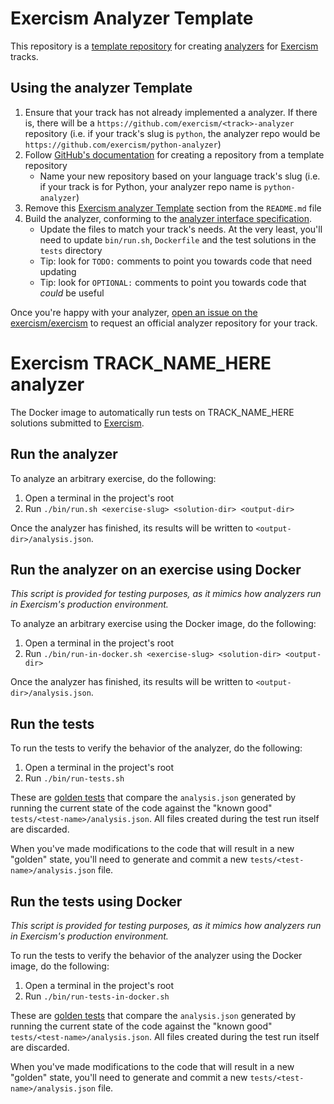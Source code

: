 # Exercism Analyzer Template

This repository is a [template repository](https://help.github.com/en/github/creating-cloning-and-archiving-repositories/creating-a-template-repository) for creating [analyzers][analyzers] for [Exercism][exercism] tracks.

## Using the analyzer Template

1. Ensure that your track has not already implemented a analyzer. If there is, there will be a `https://github.com/exercism/<track>-analyzer` repository (i.e. if your track's slug is `python`, the analyzer repo would be `https://github.com/exercism/python-analyzer`)
2. Follow [GitHub's documentation](https://help.github.com/en/github/creating-cloning-and-archiving-repositories/creating-a-repository-from-a-template) for creating a repository from a template repository
   - Name your new repository based on your language track's slug (i.e. if your track is for Python, your analyzer repo name is `python-analyzer`)
3. Remove this [Exercism analyzer Template](#exercism-analyzer-template) section from the `README.md` file
4. Build the analyzer, conforming to the [analyzer interface specification](https://github.com/exercism/docs/blob/main/building/tooling/analyzers/interface.md).
   - Update the files to match your track's needs. At the very least, you'll need to update `bin/run.sh`, `Dockerfile` and the test solutions in the `tests` directory
   - Tip: look for `TODO:` comments to point you towards code that need updating
   - Tip: look for `OPTIONAL:` comments to point you towards code that _could_ be useful

Once you're happy with your analyzer, [open an issue on the exercism/exercism](https://github.com/exercism/exercism/issues/new?assignees=&labels=&template=new-analyzer.md&title=%5BNew+Analyzer%5D+) to request an official analyzer repository for your track.

# Exercism TRACK_NAME_HERE analyzer

The Docker image to automatically run tests on TRACK_NAME_HERE solutions submitted to [Exercism].

## Run the analyzer

To analyze an arbitrary exercise, do the following:

1. Open a terminal in the project's root
2. Run `./bin/run.sh <exercise-slug> <solution-dir> <output-dir>`

Once the analyzer has finished, its results will be written to `<output-dir>/analysis.json`.

## Run the analyzer on an exercise using Docker

_This script is provided for testing purposes, as it mimics how analyzers run in Exercism's production environment._

To analyze an arbitrary exercise using the Docker image, do the following:

1. Open a terminal in the project's root
2. Run `./bin/run-in-docker.sh <exercise-slug> <solution-dir> <output-dir>`

Once the analyzer has finished, its results will be written to `<output-dir>/analysis.json`.

## Run the tests

To run the tests to verify the behavior of the analyzer, do the following:

1. Open a terminal in the project's root
2. Run `./bin/run-tests.sh`

These are [golden tests][golden] that compare the `analysis.json` generated by running the current state of the code against the "known good" `tests/<test-name>/analysis.json`. All files created during the test run itself are discarded.

When you've made modifications to the code that will result in a new "golden" state, you'll need to generate and commit a new `tests/<test-name>/analysis.json` file.

## Run the tests using Docker

_This script is provided for testing purposes, as it mimics how analyzers run in Exercism's production environment._

To run the tests to verify the behavior of the analyzer using the Docker image, do the following:

1. Open a terminal in the project's root
2. Run `./bin/run-tests-in-docker.sh`

These are [golden tests][golden] that compare the `analysis.json` generated by running the current state of the code against the "known good" `tests/<test-name>/analysis.json`. All files created during the test run itself are discarded.

When you've made modifications to the code that will result in a new "golden" state, you'll need to generate and commit a new `tests/<test-name>/analysis.json` file.

[analyzers]: https://github.com/exercism/docs/tree/main/building/tooling/analyzers
[golden]: https://ro-che.info/articles/2017-12-04-golden-tests
[exercism]: https://exercism.io
